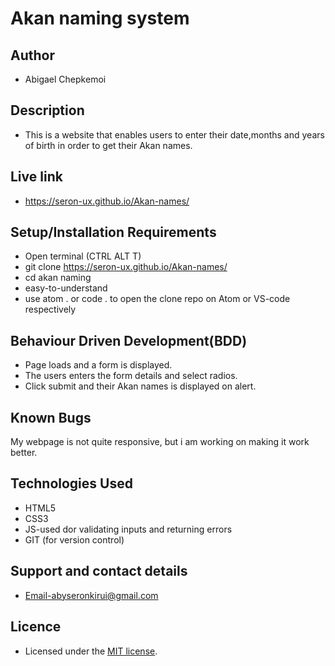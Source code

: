 # Akan naming system

## Author

- Abigael Chepkemoi

## Description

- This is a website that enables users to enter their date,months and years of birth in order to get their Akan names.

## Live link

- https://seron-ux.github.io/Akan-names/

## Setup/Installation Requirements

- Open terminal (CTRL ALT T)
- git clone https://seron-ux.github.io/Akan-names/
- cd akan naming
- easy-to-understand
- use atom . or code . to open the clone repo on Atom or VS-code respectively


## Behaviour Driven Development(BDD)

- Page loads and a form is displayed.
- The users enters the form details and select radios.
- Click submit and their Akan names is displayed on alert.

## Known Bugs

My webpage is not quite responsive, but i am working on making it work better.

## Technologies Used

- HTML5
- CSS3
- JS-used dor validating inputs and returning errors
- GIT (for version control)

## Support and contact details
- Email-abyseronkirui@gmail.com

## Licence

- Licensed under the  [MIT license](LICENSE).